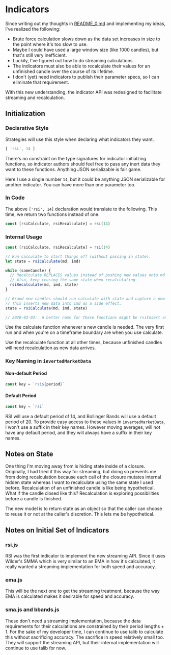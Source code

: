 # Indicators

Since writing out my thoughts in [README\_0.md](README_0.md) and implementing my ideas,
I've realized the following:

* Brute force calculation slows down as the data set increases in size to the point where it's too slow to use.
* Maybe I could have used a large window size (like 1000 candles), but that's still very inefficient.
* Luckily, I've figured out how to do streaming calculations.
* The indicators must also be able to recalculate their values for an unfinished candle over the course of its lifetime.
* I don't (yet) need indicators to publish their parameter specs, so I can eliminate that requirement.

With this new understanding, the indicator API was redesigned to facilitate streaming and recalculation.

## Initialization

### Declarative Style

Strategies will use this style when declaring what indicators they want.

```javascript
[ 'rsi', 14 ]
```

There's no constraint on the type signatures for indicator initialzing functions, so indicator authors
should feel free to pass any inert data they want to these functions.  Anything JSON serializable is
fair game.

Here I use a single number `14`, but it could be anything JSON serializable for another indicator.
You can have more than one parameter too.

### In Code

The above `['rsi', 14]` declaration would translate to the following.
This time, we return two functions instead of one.

```javascript
const [rsiCalculate, rsiRecalculate] = rsi(14)
```

### Internal Usage

```javascript
const [rsiCalculate, rsiRecalculate] = rsi(14)

// Run calculate to start things off (without passing in state).
let state = rsiCalculate(md, imd) 

while (sameCandle) {
  // Recalculate REPLACES values instead of pushing new values onto md and imd.
  // Also, keep reusing the same state when recalculating.
  rsiRecalculate(md, imd, state)
}

// Brand new candles should run calculate with state and capture a new state.
// This inserts new data into imd as a side effect.
state = rsiCalculate(md, imd, state) 

// 2020-03-03:  A better name for these functions might be rsiInsert and rsiUpdate.
```

Use the calculate function whenever a new candle is needed.  The very first run and when you're on a timeframe boundary
are when you use calculate.

Use the recalculate function at all other times, because unfinished candles will need recalculation as new data arrives.

### Key Naming in `invertedMarketData`

#### Non-default Period

```javascript
const key = `rsi${period}`
```

#### Default Period

```javascript
const key = `rsi`
```

RSI will use a default period of 14, and Bollinger Bands will use a default
period of 20. To provide easy access to these values in `invertedMarketData`, I
won't use a suffix in their key names. However moving averages, will not have
any default period, and they will always have a suffix in their key names.


## Notes on State

One thing I'm moving away from is hiding state inside of a closure. Originally,
I had tried it this way for streaming, but doing so prevents me from doing
recalculation because each call of the closure mutates internal hidden state
whereas I want to recalculate using the same state I used before. Recalculation
of an unfinished candle is like being hypothetical. What if the candle closed
like this? Recalculation is exploring possibilities before a candle is finished.

The new model is to return state as an object so that the caller can choose to
reuse it or not at the caller's discretion. This lets me be hypothetical.

## Notes on Initial Set of Indicators

### rsi.js

RSI was the first indicator to implement the new streaming API. Since it uses
Wilder's SMMA which is very similar to an EMA in how it's calculated, it really
wanted a streaming implementation for both speed and accuracy.

### ema.js

This will be the next one to get the streaming treatment, because the way EMA is
calculated makes it desirable for speed and accuracy.

### sma.js and bbands.js

These don't need a streaming implementation, because the data requirements for
their calculations are constrained by their period lengths + 1. For the sake of
my developer time, I can continue to use talib to calculate this without
sacrificing accuracy. The sacrifice in speed relatively small too.  They will
support the streaming API, but their internal implementation will continue to
use talib for now.
